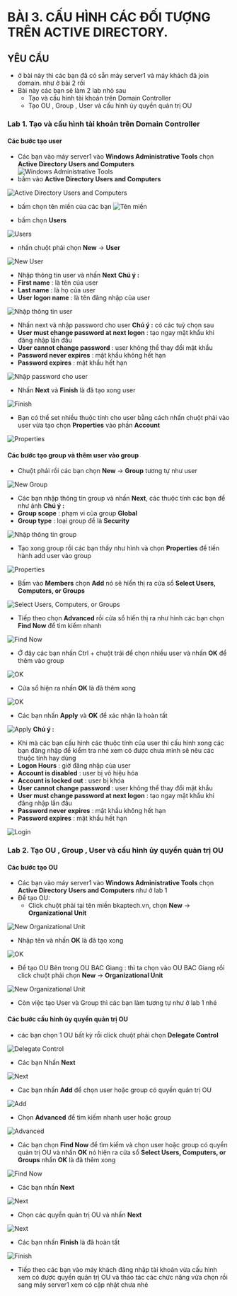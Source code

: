 # BÀI 3. CẤU HÌNH CÁC ĐỐI TƯỢNG TRÊN ACTIVE DIRECTORY.
## YÊU CẦU
- ở bài này thì các bạn đã có sẵn máy server1 và máy khách đã join domain. như ở bài 2 rồi
- Bài này các bạn sẽ làm 2 lab nhỏ sau
    - Tạo và cấu hình tài khoản trên Domain Controller
    - Tạo OU , Group , User và cấu hình ủy quyền quản trị OU

### Lab 1. Tạo và cấu hình tài khoản trên Domain Controller
#### **Các bước tạo user**
- Các bạn vào máy server1 vào **Windows Administrative Tools** chọn **Active Directory Users and Computers**
![Windows Administrative Tools](./b3p1images/1.png)
- bấm vào **Active Directory Users and Computers**

![Active Directory Users and Computers](./b3p1images/2.png)

- bấm chọn tên miền của các bạn
![Tên miền](./b3p1images/3.png)

- bấm chọn **Users**

![Users](./b3p1images/4.png)

- nhấn chuột phải chọn **New** -> **User**

![New User](./b3p1images/5.png)

- Nhập thông tin user và nhấn **Next**
**Chú ý :**
- **First name** : là tên của user
- **Last name** : là họ của user
- **User logon name** : là tên đăng nhập của user

![Nhập thông tin user](./b3p1images/6.png)

- Nhấn next và nhập password cho user
**Chú ý :** có các tuỳ chọn sau
- **User must change password at next logon** : tạo ngay mật khẩu khi đăng nhập lần đầu
- **User cannot change password** : user không thể thay đổi mật khẩu
- **Password never expires** : mật khẩu không hết hạn
- **Password expires** : mật khẩu hết hạn

![Nhập password cho user](./b3p1images/7.png)

- Nhấn **Next** và **Finish** là đã tạo xong user

![Finish](./b3p1images/8.png)

- Bạn có thể set nhiều thuộc tính cho user bằng cách nhấn chuột phải vào user vừa tạo chọn **Properties** vào phần **Account**

![Properties](./b3p1images/9.png)

#### **Các bước tạo group và thêm user vào group**
- Chuột phải rồi các bạn chọn **New** -> **Group** tương tự như user

![New Group](./b3p1images/10.png)

- Các bạn nhập thông tin group  và nhấn **Next**, các thuộc tính các bạn để như ảnh
**Chú ý :**
- **Group scope** : phạm vi của group **Global**
- **Group type** : loại group để là **Security**

![Nhập thông tin group](./b3p1images/11.png)

- Tạo xong group rồi các bạn thấy như hình và chọn **Properties** để tiến hành add user vào group

![Properties](./b3p1images/12.png)

- Bấm vào **Members** chọn **Add** nó sẽ hiển thị ra cửa sổ **Select Users, Computers, or Groups**

![Select Users, Computers, or Groups](./b3p1images/13.png)

- Tiếp theo chọn **Advanced** rồi cửa sổ hiển thị ra như hình các bạn chọn **Find Now** để tìm kiếm nhanh

![Find Now](./b3p1images/14.png)
- Ở đây các bạn nhấn Ctrl + chuột trái để chọn nhiều user và nhấn **OK** để thêm vào group

![OK](./b3p1images/15.png)

- Cửa sổ hiện ra nhấn **OK** là đã thêm xong

![OK](./b3p1images/16.png)

- Các bạn nhấn **Apply** và **OK** để xác nhận là hoàn tất

![Apply](./b3p1images/17.png)
**Chú ý :**
 - Khi mà các bạn cấu hình các thuộc tính của user thì cấu hình xong các bạn đăng nhập để kiểm tra nhé xem có được chưa mình sẽ nêu các thuộc tính hay dùng
 - **Logon Hours** : giờ đăng nhập của user
 - **Account is disabled** : user bị vô hiệu hóa
 - **Account is locked out** : user bị khóa
 - **User cannot change password** : user không thể thay đổi mật khẩu
 - **User must change password at next logon** : tạo ngay mật khẩu khi đăng nhập lần đầu
 - **Password never expires** : mật khẩu không hết hạn
 - **Password expires** : mật khẩu hết hạn

![Login](./b3p1images/18.png)


### Lab 2. Tạo OU , Group , User và cấu hình ủy quyền quản trị OU
#### **Các bước tạo OU**
- Các bạn vào máy server1 vào **Windows Administrative Tools** chọn **Active Directory Users and Computers** như ở lab 1
-  Để tạo OU:
    - Click chuột phải tại tên miền bkaptech.vn, chọn **New** -> **Organizational Unit**

![New Organizational Unit](./b3p1images/19.png)

- Nhập tên và nhấn **OK** là đã tạo xong

![OK](./b3p1images/20.png)

- Để tạo OU Bên trong OU BAC Giang : thì ta chọn vào OU BAC Giang rồi click chuột phải chọn **New** -> **Organizational Unit**

![New Organizational Unit](./b3p1images/21.png)
 - Còn việc tạo User và Group thì các bạn làm tương tự như ở lab 1 nhé

#### **Các bước cấu hình ủy quyền quản trị OU**
 - các bạn chọn 1 OU bất kỳ rồi click chuột phải chọn **Delegate Control**

![Delegate Control](./b3p1images/22.png)

- Các bạn Nhấn **Next**

![Next](./b3p1images/23.png)

- Cac bạn nhấn **Add** để chọn user hoặc group có quyền quản trị OU

![Add](./b3p1images/24.png)

- Chọn **Advanced** để tìm kiếm nhanh user hoặc group

![Advanced](./b3p1images/25.png)

 - Các bạn chọn **Find Now** để tìm kiếm và chọn user hoặc group có quyền quản trị OU và nhấn **OK** nó hiện ra cửa sổ **Select Users, Computers, or Groups** nhấn **OK** là đã thêm xong

![Find Now](./b3p1images/26.png)

- Các bạn nhấn **Next**

![Next](./b3p1images/27.png)

- Chọn các quyền quản trị OU và nhấn **Next**

![Next](./b3p1images/28.png)

- Các bạn nhấn **Finish** là đã hoàn tất

![Finish](./b3p1images/29.png)

- Tiếp theo các bạn vào máy khách đăng nhập tài khoản vừa cấu hình xem có được quyền quản trị OU và tháo tác các chức năng vừa chọn rồi sang máy server1 xem có cập nhật chưa nhé

